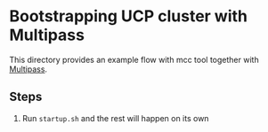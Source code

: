 # Bootstrapping UCP cluster with Multipass

This directory provides an example flow with mcc tool together with [Multipass](http://multipass.run/).

## Steps

1. Run `startup.sh` and the rest will happen on its own

